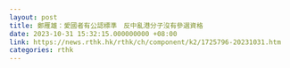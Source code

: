 ```yaml
---
layout: post
title: 鄭雁雄：愛國者有公認標準　反中亂港分子沒有參選資格
date: 2023-10-31 15:32:15.000000000 +08:00
link: https://news.rthk.hk/rthk/ch/component/k2/1725796-20231031.htm
categories: rthk
---
```



